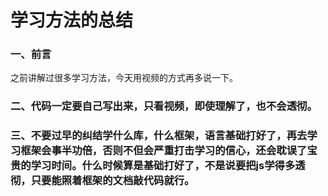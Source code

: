 # 学习方法的总结

### 一、前言
之前讲解过很多学习方法，今天用视频的方式再多说一下。

### 二、代码一定要自己写出来，只看视频，即使理解了，也不会透彻。

### 三、不要过早的纠结学什么库，什么框架，语言基础打好了，再去学习框架会事半功倍，否则不但会严重打击学习的信心，还会耽误了宝贵的学习时间。什么时候算是基础打好了，不是说要把js学得多透彻，只要能照着框架的文档敲代码就行。

